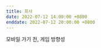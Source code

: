 ```yaml
---
title: 회사
date: 2022-07-12 14:00:00 +0800
enddate: 2022-07-12 20:00:00 +0800
---
```


모바일 가기 전, 게임 방향성 
